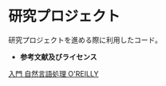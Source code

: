 # 研究プロジェクト

研究プロジェクトを進める際に利用したコード。

- **参考文献及びライセンス**

[入門 自然言語処理 O'REILLY](https://www.oreilly.co.jp/books/9784873114705/)